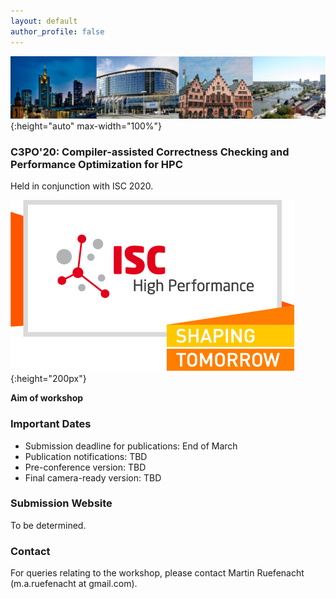 ```yaml
---
layout: default
author_profile: false
---
```


<!---
BANNER
--->

![Banner](/assets/banner.png){:height="auto" max-width="100%"}

### C3PO'20: Compiler-assisted Correctness Checking and Performance Optimization for HPC

Held in conjunction with ISC 2020.

![ISC2020](/assets/ISC2020_Logo.png){:height="200px"}

**Aim of workshop**

### Important Dates

- Submission deadline for publications: End of March
- Publication notifications: TBD
- Pre-conference version: TBD
- Final camera-ready version: TBD

### Submission Website
To be determined.

### Contact
For queries relating to the workshop, please contact Martin Ruefenacht (m.a.ruefenacht at gmail.com).
